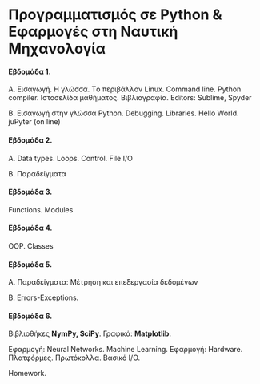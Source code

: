 
# Προγραμματισμός σε Python & Εφαρμογές στη Ναυτική Μηχανολογία 


#### Εβδομάδα 1. 

A. Εισαγωγή. Η γλώσσα. Τo περιβάλλον Linux. Command line. Python compiler. Ιστοσελίδα μαθήματος. Βιβλιογραφία. Editors: Sublime, Spyder

B. Εισαγωγή στην γλώσσα Python. Debugging. Libraries. Hello World. juPyter (on line)

#### Εβδομάδα 2. 
Α. Data types. Loops. Control. File I/O

Β. Παραδείγματα

#### Εβδομάδα 3. 
Functions. Modules

#### Εβδομάδα 4. 
OOP. Classes

#### Εβδομάδα 5. 
A. Παραδείγματα: Μέτρηση και επεξεργασία δεδομένων

B. Errors-Exceptions. 


#### Εβδομάδα 6. 
Βιβλιοθήκες **NymPy, SciPy**. Γραφικά: **Matplotlib**. 

Εφαρμογή: Neural Networks. Machine Learning. Εφαρμογή: Hardware.  Πλατφόρμες. Πρωτόκολλα. Βασικό Ι/Ο.


Homework.

